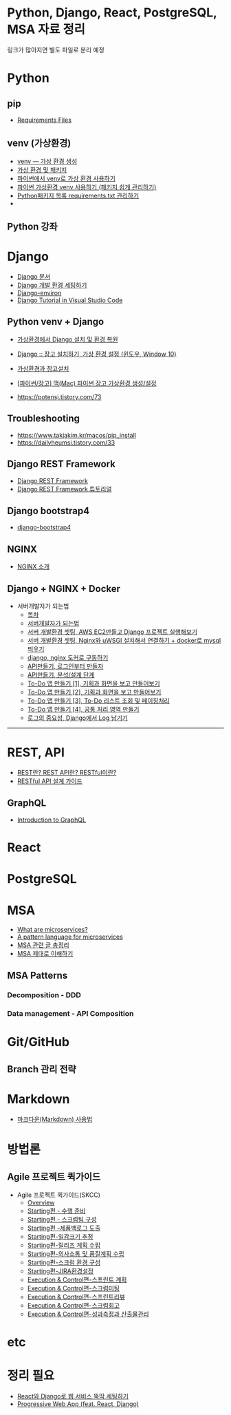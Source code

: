 # Python, Django, React, PostgreSQL, MSA 자료 정리 

링크가 많아지면 별도 파일로 분리 예정

# Python

## pip
* [Requirements Files](https://pip.pypa.io/en/stable/user_guide/#requirements-files)

## venv (가상환경)

* [venv — 가상 환경 생성](https://docs.python.org/ko/3/library/venv.html)
* [가상 환경 및 패키지](https://docs.python.org/ko/3/tutorial/venv.html)
* [파이썬에서 venv로 가상 환경 사용하기](https://www.daleseo.com/python-venv/)
* [파이썬 가상환경 venv 사용하기 (패키지 쉽게 관리하기)](http://hleecaster.com/python-venv/)
* [Python패키지 목록 requirements.txt 관리하기](https://buttercoconut.xyz/216/)
* [](https://carmack-kim.tistory.com/91)

## Python 강좌

# Django

* [Django 문서](https://docs.djangoproject.com/ko/3.2/)
* [Django 개발 환경 세팅하기](https://developer.mozilla.org/ko/docs/Learn/Server-side/Django/development_environment)
* [Django-environ](https://django-environ.readthedocs.io/en/latest/)
* [Django Tutorial in Visual Studio Code](https://code.visualstudio.com/docs/python/tutorial-django)


## Python venv + Django 

* [가상환경에서 Django 설치 및 환경 복원](django_env.md)
* [Django :: 장고 설치하기, 가상 환경 설정 (윈도우, Window 10)](https://hongku.tistory.com/258)
* [가상환경과 장고설치](https://velog.io/@hanmin_ss/Django-01.-가상환경과-장고설치)
* [[파이썬/장고] 맥(Mac) 파이썬 장고 가상환경 생성/설정](https://curryyou.tistory.com/140)

* https://potensj.tistory.com/73

## Troubleshooting
* https://www.takjakim.kr/macos/pip_install
* https://dailyheumsi.tistory.com/33


## Django REST Framework

* [Django REST Framework](https://www.django-rest-framework.org/)
* [Django REST Framework 튜토리얼](https://butter-shower.tistory.com/51?category=718374)

## Django bootstrap4

* [django-bootstrap4](https://django-bootstrap4.readthedocs.io/en/latest/)

## NGINX

* [NGINX 소개](https://www.opentutorials.org/module/384/3462)

## Django + NGINX + Docker

* 서버개발자가 되는법
  * [목차](https://cholol.tistory.com/502?category=966420)
  * [서버개발자가 되는법](https://cholol.tistory.com/482)
  * [서버 개발환경 셋팅, AWS EC2만들고 Django 프로젝트 실행해보기](https://cholol.tistory.com/484)
  * [서버 개발환경 셋팅, Nginx와 uWSGI 설치해서 연결하기 + docker로 mysql 띄우기](https://cholol.tistory.com/485)
  * [django, nginx 도커로 구동하기](https://cholol.tistory.com/489)
  * [API만들기, 로그인부터 만들자](https://cholol.tistory.com/497)
  * [API만들기, 분석/설계 단계](https://cholol.tistory.com/501)
  * [To-Do 앱 만들기 [1], 기획과 화면을 보고 만들어보기](https://cholol.tistory.com/511)
  * [To-Do 앱 만들기 [2], 기획과 화면을 보고 만들어보기](https://cholol.tistory.com/514)
  * [To-Do 앱 만들기 [3], To-Do 리스트 조회 및 페이징처리](https://cholol.tistory.com/517)
  * [To-Do 앱 만들기 [4], 공통 처리 영역 만들기](https://cholol.tistory.com/523)
  * [로그의 중요성, Django에서 Log 남기기](https://cholol.tistory.com/528)



------

# REST, API

* [REST란? REST API란? RESTful이란?](https://gmlwjd9405.github.io/2018/09/21/rest-and-restful.html)
* [RESTful API 설계 가이드](https://sanghaklee.tistory.com/57)

## GraphQL

* [Introduction to GraphQL](https://graphql.org/learn/)

# React

# PostgreSQL

# MSA

* [What are microservices?](https://microservices.io/)
* [A pattern language for microservices](https://microservices.io/patterns/index.html)
* [MSA 관련 글 총정리](https://www.popit.kr/마이크로-서비스-관련-글-총정리/)
* [MSA 제대로 이해하기](https://velog.io/@tedigom/series/MSA-제대로-이해하기)

## MSA Patterns

### Decomposition - DDD

### Data management - API Composition

# Git/GitHub

## Branch 관리 전략

# Markdown

* [마크다운(Markdown) 사용법](https://gist.github.com/ihoneymon/652be052a0727ad59601)

# 방법론

## Agile 프로젝트 퀵가이드

* Agile 프로젝트 퀵가이드(SKCC)
  * [Overview](https://engineering-skcc.github.io/agile-quickguide/Agile-QuickGuide01-Overview/)
  * [Starting편 - 수행 준비](https://engineering-skcc.github.io/agile-quickguide/Agile-QuickGuide02-프로젝트수행준비/)
  * [Starting편 - 스크럼팀 구성](https://engineering-skcc.github.io/agile-quickguide/Agile-QuickGuide03-스크럼팀구성/)
  * [Starting편 -제품백로그 도출](https://engineering-skcc.github.io/agile-quickguide/Agile-QuickGuide04-제품백로그도출/)
  * [Starting편-일감크기 추정](https://engineering-skcc.github.io/agile-quickguide/Agile-QuickGuide05-일감크기추정/)
  * [Starting편-릴리즈 계획 수립](https://engineering-skcc.github.io/agile-quickguide/Agile-QuickGuide06-릴리즈계획/)
  * [Starting편-의사소통 및 품질계획 수립](https://engineering-skcc.github.io/agile-quickguide/Agile-QuickGuide07-소통&품질/)
  * [Starting편-스크럼 환경 구성](https://engineering-skcc.github.io/agile-quickguide/Agile-QuickGuide08-스크럼환경/)
  * [Starting편-JIRA환경설정](https://engineering-skcc.github.io/agile-quickguide/Agile-QuickGuide09-JIRA/)
  * [Execution & Control편-스프린트 계획](https://engineering-skcc.github.io/agile-quickguide/Agile-QuickGuide11-스프린트계획/)
  * [Execution & Control편-스크럼미팅](https://engineering-skcc.github.io/agile-quickguide/Agile-QuickGuide12-스크럼미팅/)
  * [Execution & Control편-스프린트리뷰](https://engineering-skcc.github.io/agile-quickguide/Agile-QuickGuide13-스프린트리뷰/)
  * [Execution & Control편-스크럼회고](https://engineering-skcc.github.io/agile-quickguide/Agile-QuickGuide14-스프린트회고/)
  * [Execution & Control편-성과측정과 산출물관리](https://engineering-skcc.github.io/agile-quickguide/Agile-QuickGuide15-성과측정/)

# etc




# 정리 필요

* [React와 Django로 웹 서비스 뚝딱 세팅하기](http://milooy.github.io/TIL/Django/react-with-django-rest-framework.html)
* [Progressive Web App (feat. React, Django)](https://www.slideshare.net/jayjin0427/progressive-web-app-feat-react-django-82499585)
